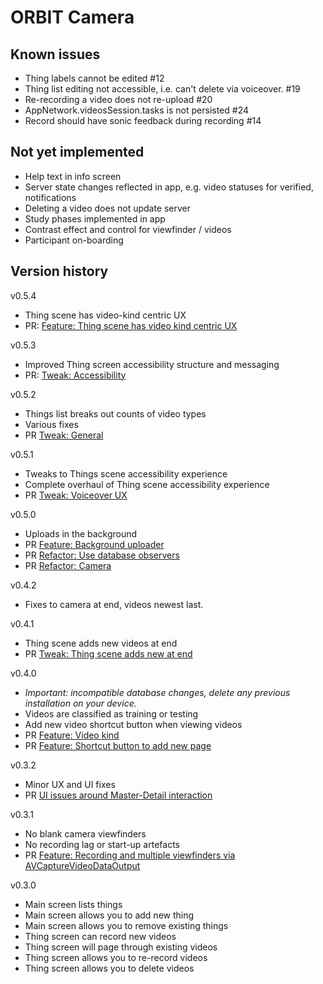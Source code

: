 # ORBIT Camera

## Known issues
- Thing labels cannot be edited #12
- Thing list editing not accessible, i.e. can't delete via voiceover. #19
- Re-recording a video does not re-upload #20
- AppNetwork.videosSession.tasks is not persisted #24
- Record should have sonic feedback during recording #14

## Not yet implemented
- Help text in info screen
- Server state changes reflected in app, e.g. video statuses for verified, notifications
- Deleting a video does not update server
- Study phases implemented in app
- Contrast effect and control for viewfinder / videos
- Participant on-boarding

## Version history

v0.5.4
- Thing scene has video-kind centric UX
- PR: [Feature: Thing scene has video kind centric UX](https://github.com/tobyspark/ORBIT-Camera/pull/29)

v0.5.3
- Improved Thing screen accessibility structure and messaging
- PR: [Tweak: Accessibility](https://github.com/tobyspark/ORBIT-Camera/pull/27)

v0.5.2
- Things list breaks out counts of video types
- Various fixes
- PR [Tweak: General](https://github.com/tobyspark/ORBIT-Camera/pull/18)

v0.5.1
- Tweaks to Things scene accessibility experience
- Complete overhaul of Thing scene accessibility experience
- PR [Tweak: Voiceover UX](https://github.com/tobyspark/ORBIT-Camera/pull/17)

v0.5.0
- Uploads in the background
- PR [Feature: Background uploader](https://github.com/tobyspark/ORBIT-Camera/pull/16)
- PR [Refactor: Use database observers](https://github.com/tobyspark/ORBIT-Camera/pull/15)
- PR [Refactor: Camera](https://github.com/tobyspark/ORBIT-Camera/pull/11)

v0.4.2
- Fixes to camera at end, videos newest last.

v0.4.1
- Thing scene adds new videos at end
- PR [Tweak: Thing scene adds new at end](https://github.com/tobyspark/ORBIT-Camera/pull/10)

v0.4.0
- _Important: incompatible database changes, delete any previous installation on your device._
- Videos are classified as training or testing
- Add new video shortcut button when viewing videos
- PR [Feature: Video kind](https://github.com/tobyspark/ORBIT-Camera/pull/6)
- PR [Feature: Shortcut button to add new page](https://github.com/tobyspark/ORBIT-Camera/pull/9)

v0.3.2
- Minor UX and UI fixes
- PR [UI issues around Master-Detail interaction](https://github.com/tobyspark/ORBIT-Camera/pull/4)

v0.3.1
- No blank camera viewfinders
- No recording lag or start-up artefacts
- PR [Feature: Recording and multiple viewfinders via AVCaptureVideoDataOutput](https://github.com/tobyspark/ORBIT-Camera/pull/1)

v0.3.0
- Main screen lists things
- Main screen allows you to add new thing
- Main screen allows you to remove existing things
- Thing screen can record new videos
- Thing screen will page through existing videos
- Thing screen allows you to re-record videos
- Thing screen allows you to delete videos


